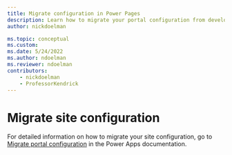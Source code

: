 ```yaml
---
title: Migrate configuration in Power Pages
description: Learn how to migrate your portal configuration from development to testing or production environments.
author: nickdoelman

ms.topic: conceptual
ms.custom: 
ms.date: 5/24/2022
ms.author: ndoelman
ms.reviewer: ndoelman
contributors:
    - nickdoelman
    - ProfessorKendrick
---
```


# Migrate site configuration



For detailed information on how to migrate your site configuration, go to [Migrate portal configuration](/powerapps/maker/portals/admin/migrate-portal-configuration) in the Power Apps documentation.
